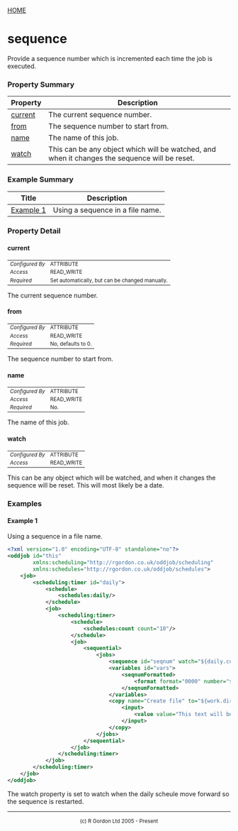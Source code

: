 [HOME](../../../README.md)
# sequence

Provide a sequence number which is
incremented each time the job is executed.

### Property Summary

| Property | Description |
| -------- | ----------- |
| [current](#propertycurrent) | The current sequence number. | 
| [from](#propertyfrom) | The sequence number to start from. | 
| [name](#propertyname) | The name of this job. | 
| [watch](#propertywatch) | This can be any object which will be watched, and when it changes the sequence will be reset. | 


### Example Summary

| Title | Description |
| ----- | ----------- |
| [Example 1](#example1) | Using a sequence in a file name. |


### Property Detail
#### current <a name="propertycurrent"></a>

<table style='font-size:smaller'>
      <tr><td><i>Configured By</i></td><td>ATTRIBUTE</td></tr>
      <tr><td><i>Access</i></td><td>READ_WRITE</td></tr>
      <tr><td><i>Required</i></td><td>Set automatically, but can be changed manually.</td></tr>
</table>

The current sequence number.

#### from <a name="propertyfrom"></a>

<table style='font-size:smaller'>
      <tr><td><i>Configured By</i></td><td>ATTRIBUTE</td></tr>
      <tr><td><i>Access</i></td><td>READ_WRITE</td></tr>
      <tr><td><i>Required</i></td><td>No, defaults to 0.</td></tr>
</table>

The sequence number to start from.

#### name <a name="propertyname"></a>

<table style='font-size:smaller'>
      <tr><td><i>Configured By</i></td><td>ATTRIBUTE</td></tr>
      <tr><td><i>Access</i></td><td>READ_WRITE</td></tr>
      <tr><td><i>Required</i></td><td>No.</td></tr>
</table>

The name of this job.

#### watch <a name="propertywatch"></a>

<table style='font-size:smaller'>
      <tr><td><i>Configured By</i></td><td>ATTRIBUTE</td></tr>
      <tr><td><i>Access</i></td><td>READ_WRITE</td></tr>
</table>

This can be any object which
will be watched, and when it changes the sequence
will be reset. This will most likely be a date.


### Examples
#### Example 1 <a name="example1"></a>

Using a sequence in a file name.

```xml
<?xml version="1.0" encoding="UTF-8" standalone="no"?>
<oddjob id="this"
        xmlns:scheduling="http://rgordon.co.uk/oddjob/scheduling"
        xmlns:schedules="http://rgordon.co.uk/oddjob/schedules">
    <job>
        <scheduling:timer id="daily">
            <schedule>
                <schedules:daily/>
            </schedule>
            <job>
                <scheduling:timer>
                    <schedule>
                        <schedules:count count="10"/>
                    </schedule>
                    <job>
                        <sequential>
                            <jobs>
                                <sequence id="seqnum" watch="${daily.current}"/>
                                <variables id="vars">
                                    <seqnumFormatted>
                                        <format format="0000" number="${seqnum.current}"/>
                                    </seqnumFormatted>
                                </variables>
                                <copy name="Create file" to="${work.dir}/sequence${vars.seqnumFormatted}.txt">
                                    <input>
                                        <value value="This text will be in every file."/>
                                    </input>
                                </copy>
                            </jobs>
                        </sequential>
                    </job>
                </scheduling:timer>
            </job>
        </scheduling:timer>
    </job>
</oddjob>

```


The watch property is set to watch when the daily scheule move forward
so the sequence is restarted.


-----------------------

<div style='font-size: smaller; text-align: center;'>(c) R Gordon Ltd 2005 - Present</div>

